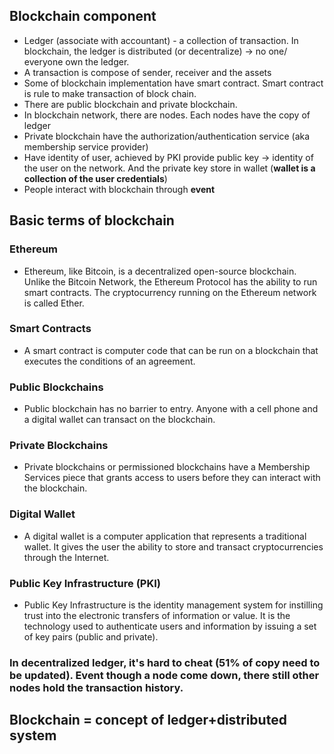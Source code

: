 ## **Blockchain component**

- Ledger (associate with accountant) - a collection of transaction. In blockchain, the ledger is distributed (or decentralize) -> no one/ everyone own the ledger.
- A transaction is compose of sender, receiver and the assets
- Some of blockchain implementation have smart contract. Smart contract is rule to make transaction of block chain.
- There are public blockchain and private blockchain.
- In blockchain network, there are nodes. Each nodes have the copy of ledger
- Private blockchain have the authorization/authentication service (aka membership service provider)
- Have identity of user, achieved by PKI provide public key -> identity of the user on the network. And the private key store in wallet (**wallet is a collection of the user credentials**)
- People interact with blockchain through **event**

## **Basic terms of blockchain**
### Ethereum
- Ethereum, like Bitcoin, is a decentralized open-source blockchain. Unlike the Bitcoin Network, the Ethereum Protocol has the ability to run smart contracts. The cryptocurrency running on the Ethereum network is called Ether.
### Smart Contracts
- A smart contract is computer code that can be run on a blockchain that executes the conditions of an agreement.
### Public Blockchains
- Public blockchain has no barrier to entry. Anyone with a cell phone and a digital wallet can transact on the blockchain.
### Private Blockchains
- Private blockchains or permissioned blockchains have a Membership Services piece that grants access to users before they can interact with the blockchain.
### Digital Wallet
- A digital wallet is a computer application that represents a traditional wallet. It gives the user the ability to store and transact cryptocurrencies through the Internet.
### Public Key Infrastructure (PKI)
- Public Key Infrastructure is the identity management system for instilling trust into the electronic transfers of information or value. It is the technology used to authenticate users and information by issuing a set of key pairs (public and private).

### **In decentralized ledger, it's hard to cheat (51% of copy need to be updated). Event though a node come down, there still other nodes hold the transaction history**.

## **Blockchain = concept of ledger+distributed system**
